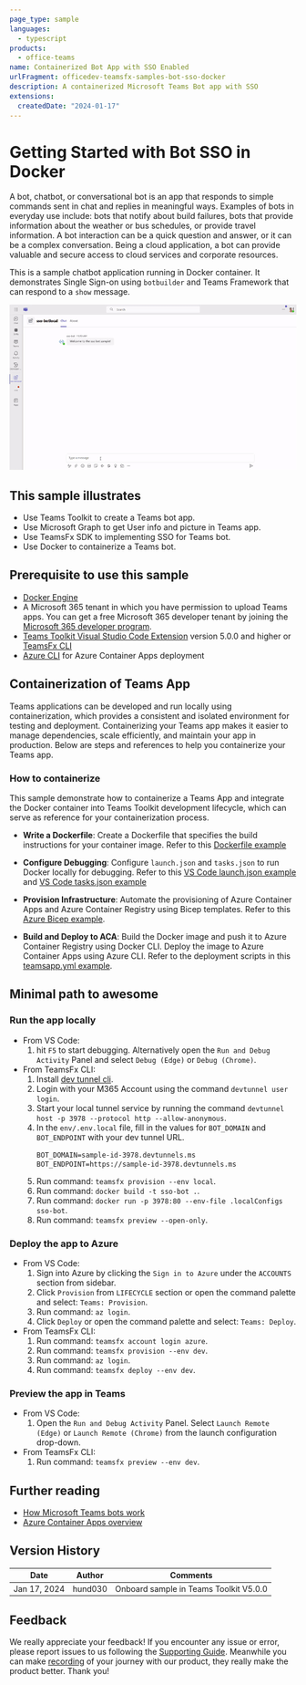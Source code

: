 ```yaml
---
page_type: sample
languages:
  - typescript
products:
  - office-teams
name: Containerized Bot App with SSO Enabled
urlFragment: officedev-teamsfx-samples-bot-sso-docker
description: A containerized Microsoft Teams Bot app with SSO
extensions:
  createdDate: "2024-01-17"
---
```


# Getting Started with Bot SSO in Docker

A bot, chatbot, or conversational bot is an app that responds to simple commands sent in chat and replies in meaningful ways. Examples of bots in everyday use include: bots that notify about build failures, bots that provide information about the weather or bus schedules, or provide travel information. A bot interaction can be a quick question and answer, or it can be a complex conversation. Being a cloud application, a bot can provide valuable and secure access to cloud services and corporate resources.

This is a sample chatbot application running in Docker container. It demonstrates Single Sign-on using `botbuilder` and Teams Framework that can respond to a `show` message.

![Bot SSO Overview](assets/sampleDemo.gif)

## This sample illustrates

- Use Teams Toolkit to create a Teams bot app.
- Use Microsoft Graph to get User info and picture in Teams app.
- Use TeamsFx SDK to implementing SSO for Teams bot.
- Use Docker to containerize a Teams bot.

## Prerequisite to use this sample

- [Docker Engine](https://docs.docker.com/engine/install/)
- A Microsoft 365 tenant in which you have permission to upload Teams apps. You can get a free Microsoft 365 developer tenant by joining the [Microsoft 365 developer program](https://developer.microsoft.com/en-us/microsoft-365/dev-program).
- [Teams Toolkit Visual Studio Code Extension](https://aka.ms/teams-toolkit) version 5.0.0 and higher or [TeamsFx CLI](https://aka.ms/teamsfx-cli)
- [Azure CLI](https://learn.microsoft.com/cli/azure/install-azure-cli) for Azure Container Apps deployment

## Containerization of Teams App

Teams applications can be developed and run locally using containerization, which provides a consistent and isolated environment for testing and deployment. Containerizing your Teams app makes it easier to manage dependencies, scale efficiently, and maintain your app in production. Below are steps and references to help you containerize your Teams app.

### How to containerize

This sample demonstrate how to containerize a Teams App and integrate the Docker container into Teams Toolkit development lifecycle, which can serve as reference for your containerization process.

- **Write a Dockerfile**: Create a Dockerfile that specifies the build instructions for your container image. Refer to this [Dockerfile example](./Dockerfile)

- **Configure Debugging**: Configure `launch.json` and `tasks.json` to run Docker locally for debugging. Refer to this [VS Code launch.json example](./.vscode/launch.json) and [VS Code tasks.json example](./.vscode/tasks.json)

- **Provision Infrastructure**: Automate the provisioning of Azure Container Apps and Azure Container Registry using Bicep templates. Refer to this [Azure Bicep example](./infra/azure.bicep).

- **Build and Deploy to ACA**: Build the Docker image and push it to Azure Container Registry using Docker CLI. Deploy the image to Azure Container Apps using Azure CLI. Refer to the deployment scripts in this [teamsapp.yml example](./teamsapp.yml).

## Minimal path to awesome

### Run the app locally

- From VS Code:
  1. hit `F5` to start debugging. Alternatively open the `Run and Debug Activity` Panel and select `Debug (Edge)` or `Debug (Chrome)`.
- From TeamsFx CLI:
  1.  Install [dev tunnel cli](https://aka.ms/teamsfx-install-dev-tunnel).
  1.  Login with your M365 Account using the command `devtunnel user login`.
  1.  Start your local tunnel service by running the command `devtunnel host -p 3978 --protocol http --allow-anonymous`.
  1.  In the `env/.env.local` file, fill in the values for `BOT_DOMAIN` and `BOT_ENDPOINT` with your dev tunnel URL.
      ```
      BOT_DOMAIN=sample-id-3978.devtunnels.ms
      BOT_ENDPOINT=https://sample-id-3978.devtunnels.ms
      ```
  1.  Run command: `teamsfx provision --env local`.
  1.  Run command: `docker build -t sso-bot .`.
  1.  Run command: `docker run -p 3978:80 --env-file .localConfigs sso-bot`.
  1.  Run command: `teamsfx preview --open-only`.

### Deploy the app to Azure

- From VS Code:
  1. Sign into Azure by clicking the `Sign in to Azure` under the `ACCOUNTS` section from sidebar.
  1. Click `Provision` from `LIFECYCLE` section or open the command palette and select: `Teams: Provision`.
  1. Run command: `az login`.
  1. Click `Deploy` or open the command palette and select: `Teams: Deploy`.
- From TeamsFx CLI:
  1. Run command: `teamsfx account login azure`.
  1. Run command: `teamsfx provision --env dev`.
  1. Run command: `az login`.
  1. Run command: `teamsfx deploy --env dev`.

### Preview the app in Teams

- From VS Code:
  1. Open the `Run and Debug Activity` Panel. Select `Launch Remote (Edge)` or `Launch Remote (Chrome)` from the launch configuration drop-down.
- From TeamsFx CLI:
  1. Run command: `teamsfx preview --env dev`.

## Further reading

- [How Microsoft Teams bots work](https://docs.microsoft.com/azure/bot-service/bot-builder-basics-teams?view=azure-bot-service-4.0&tabs=javascript)
- [Azure Container Apps overview](https://learn.microsoft.com/azure/container-apps/overview)

## Version History

| Date         | Author     | Comments                               |
| ------------ | ---------- | -------------------------------------- |
| Jan 17, 2024  | hund030    | Onboard sample in Teams Toolkit V5.0.0 |

## Feedback

We really appreciate your feedback! If you encounter any issue or error, please report issues to us following the [Supporting Guide](https://github.com/OfficeDev/TeamsFx-Samples/blob/dev/SUPPORT.md). Meanwhile you can make [recording](https://aka.ms/teamsfx-record) of your journey with our product, they really make the product better. Thank you!
